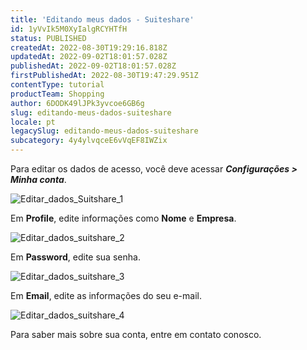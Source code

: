 ```yaml
---
title: 'Editando meus dados - Suiteshare'
id: 1yVvIk5M0XyIalgRCYHTfH
status: PUBLISHED
createdAt: 2022-08-30T19:29:16.818Z
updatedAt: 2022-09-02T18:01:57.028Z
publishedAt: 2022-09-02T18:01:57.028Z
firstPublishedAt: 2022-08-30T19:47:29.951Z
contentType: tutorial
productTeam: Shopping
author: 6DODK49lJPk3yvcoe6GB6g
slug: editando-meus-dados-suiteshare
locale: pt
legacySlug: editando-meus-dados-suiteshare
subcategory: 4y4ylvqceE6vVqEF8IWZix
---
```


Para editar os dados de acesso, você deve acessar _**Configurações > Minha conta**_. 

![Editar_dados_Suitshare_1](//images.ctfassets.net/alneenqid6w5/7GjD9aAHEpWeLMULbgIlN7/7373e8bfedf32a7c6c1fa965872b80a5/Editar_dados_1.png)

Em **Profile**, edite informações como **Nome** e **Empresa**. 

![Editar_dados_suitshare_2](//images.ctfassets.net/alneenqid6w5/1IytrpGXxE40bEdQ6eSLtg/4560182def1d9a3ee7b26b66c709f5fe/Editar_dados_suitshare_2.png)

Em **Password**, edite sua senha. 

![Editar_dados_suitshare_3](//images.ctfassets.net/alneenqid6w5/1qcocpgUcO5nj9wqeDUJDW/048ec22ead339bb22b4779a22cad5cfd/Editar_dados_suitshare_3.png)

Em **Email**, edite as informações do seu e-mail. 

![Editar_dados_suitshare_4](//images.ctfassets.net/alneenqid6w5/7aNcHeEQPJ8Di0VALzxVXx/341143302118e8a7fad2ef91b26ca817/Editar_dados_suitshare_4.png)

Para saber mais sobre sua conta, entre em contato conosco.
